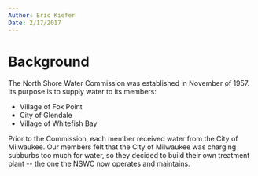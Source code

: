 ```yaml
---
Author: Eric Kiefer
Date: 2/17/2017
---
```


# Background

The North Shore Water Commission was established in November of 1957. Its purpose is to supply water to its members:

* Village of Fox Point
* City of Glendale
* Village of Whitefish Bay

Prior to the Commission, each member received water from the City of Milwaukee. Our members felt that the City of Milwaukee was charging subburbs too much for water, so they decided to build their own treatment plant -- the one the NSWC now operates and maintains.

